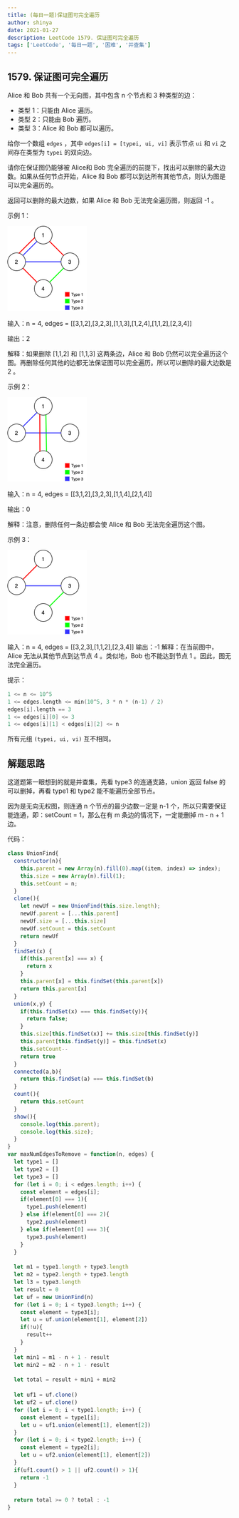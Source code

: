 ```yaml
---
title: (每日一题)保证图可完全遍历
author: shinya
date: 2021-01-27
description: LeetCode 1579. 保证图可完全遍历
tags: ['LeetCode', '每日一题', '困难', '并查集']
---
```


## 1579. 保证图可完全遍历

Alice 和 Bob 共有一个无向图，其中包含 n 个节点和 3  种类型的边：

- 类型 1：只能由 Alice 遍历。
- 类型 2：只能由 Bob 遍历。
- 类型 3：Alice 和 Bob 都可以遍历。
  
给你一个数组 `edges` ，其中 `edges[i] = [typei, ui, vi]` 表示节点 `ui` 和 `vi` 之间存在类型为 `typei` 的双向边。

请你在保证图仍能够被 Alice和 Bob 完全遍历的前提下，找出可以删除的最大边数。如果从任何节点开始，Alice 和 Bob 都可以到达所有其他节点，则认为图是可以完全遍历的。

返回可以删除的最大边数，如果 Alice 和 Bob 无法完全遍历图，则返回 -1 。

示例 1：

![1](./1.png)

输入：n = 4, edges = [[3,1,2],[3,2,3],[1,1,3],[1,2,4],[1,1,2],[2,3,4]]

输出：2

解释：如果删除 [1,1,2] 和 [1,1,3] 这两条边，Alice 和 Bob 仍然可以完全遍历这个图。再删除任何其他的边都无法保证图可以完全遍历。所以可以删除的最大边数是 2 。

示例 2：

![2](./2.png)

输入：n = 4, edges = [[3,1,2],[3,2,3],[1,1,4],[2,1,4]]

输出：0

解释：注意，删除任何一条边都会使 Alice 和 Bob 无法完全遍历这个图。

示例 3：

![3](./3.png)

输入：n = 4, edges = [[3,2,3],[1,1,2],[2,3,4]]
输出：-1
解释：在当前图中，Alice 无法从其他节点到达节点 4 。类似地，Bob 也不能达到节点 1 。因此，图无法完全遍历。

提示：

```c
1 <= n <= 10^5
1 <= edges.length <= min(10^5, 3 * n * (n-1) / 2)
edges[i].length == 3
1 <= edges[i][0] <= 3
1 <= edges[i][1] < edges[i][2] <= n
```

所有元组 `(typei, ui, vi)` 互不相同。

## 解题思路

这道题第一眼想到的就是并查集，先看 type3 的连通支路，union 返回 false 的可以删掉，再看 type1 和 type2 能不能遍历全部节点。

因为是无向无权图，则连通 n 个节点的最少边数一定是 n-1 个，所以只需要保证能连通，即：setCount = 1，那么在有 m 条边的情况下，一定能删掉 m - n + 1 边。

代码：

```js
class UnionFind{
  constructor(n){
    this.parent = new Array(n).fill(0).map((item, index) => index);
    this.size = new Array(n).fill(1);
    this.setCount = n;
  }
  clone(){
    let newUf = new UnionFind(this.size.length);
    newUf.parent = [...this.parent]
    newUf.size = [...this.size]
    newUf.setCount = this.setCount
    return newUf
  }
  findSet(x) {
    if(this.parent[x] === x) {
      return x
    }
    this.parent[x] = this.findSet(this.parent[x])
    return this.parent[x]
  }
  union(x,y) {
    if(this.findSet(x) === this.findSet(y)){
      return false;
    }
    this.size[this.findSet(x)] += this.size[this.findSet(y)]
    this.parent[this.findSet(y)] = this.findSet(x)
    this.setCount--
    return true
  }
  connected(a,b){
    return this.findSet(a) === this.findSet(b)
  }
  count(){
    return this.setCount
  }
  show(){
    console.log(this.parent);
    console.log(this.size);
  }
}
var maxNumEdgesToRemove = function(n, edges) {
  let type1 = []
  let type2 = []
  let type3 = []
  for (let i = 0; i < edges.length; i++) {
    const element = edges[i];
    if(element[0] === 1){
      type1.push(element)
    } else if(element[0] === 2){
      type2.push(element)
    } else if(element[0] === 3){
      type3.push(element)
    }
  }

  let m1 = type1.length + type3.length
  let m2 = type2.length + type3.length
  let l3 = type3.length
  let result = 0
  let uf = new UnionFind(n)
  for (let i = 0; i < type3.length; i++) {
    const element = type3[i];
    let u = uf.union(element[1], element[2])
    if(!u){
      result++
    }
  }
  let min1 = m1 - n + 1 - result
  let min2 = m2 - n + 1 - result

  let total = result + min1 + min2

  let uf1 = uf.clone()
  let uf2 = uf.clone()
  for (let i = 0; i < type1.length; i++) {
    const element = type1[i];
    let u = uf1.union(element[1], element[2])
  }
  for (let i = 0; i < type2.length; i++) {
    const element = type2[i];
    let u = uf2.union(element[1], element[2])
  }
  if(uf1.count() > 1 || uf2.count() > 1){
    return -1
  }

  return total >= 0 ? total : -1
}
```
